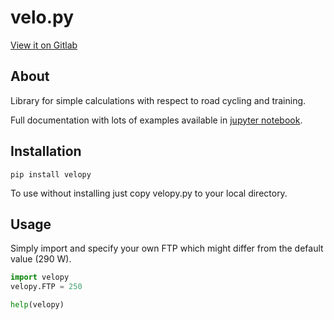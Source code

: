 # velo.py

[View it on Gitlab](https://gitlab.com/ce72/velo)

## About
Library for simple calculations with respect to road cycling and training.

Full documentation with lots of examples available in [jupyter notebook](velopy_doc.ipynb).

## Installation
```shell
pip install velopy
```
To use without installing just copy velopy.py to your local directory.

## Usage
Simply import and specify your own FTP which might differ from the default value (290 W). 
```python
import velopy
velopy.FTP = 250

help(velopy)
```

